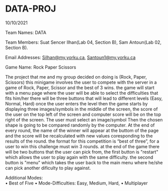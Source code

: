 # DATA-PROJ

10/10/2021

Team Names: DATA

Team Members: Suat Sencer Ilhan(Lab 04, Section B), Sam Antoun(Lab 02, Section B).

Email Addresses: Silhan@my.yorku.ca, Santoun1@my.yorku.ca

Game Name: Rock Paper Scissors

The project that me and my group decided on doing is (Rock, Paper, Scissors) this minigame involves the user to compete with the server in a game of Rock, Paper, Scissor and the best of 3 wins. the game will start with a menu page where the user will be able to select the difficulties that fits him/her there will be three buttons that will lead to different levels (Easy, Normal, Hard) once the user enters the level then the game starts by displaying three images/symbols in the middle of the screen, the score of the user on the top left of the screen and computer score will be on the top right of the screen. The user must select an image/symbol Then the chosen shape is going to be compared randomly by the computer. At the end of every round, the name of the winner will appear at the buttom of the page and the score will be recalculated with new values coresponding to the results of the round. the format for this competition is “best of three”, for a user to win this challenge must win 3 rounds. at the end of the game there will be two buttons that the user can pick from, the first button is "restart" which allows the user to play again with the same difficulty. the second button is "menu" which takes the user back to the main menu where he/she can pick another dificulty to play against.

Additional Modes:  
•	Best of Five
•	Mode-Difficulties: Easy, Medium, Hard, 
•	Multiplayer

